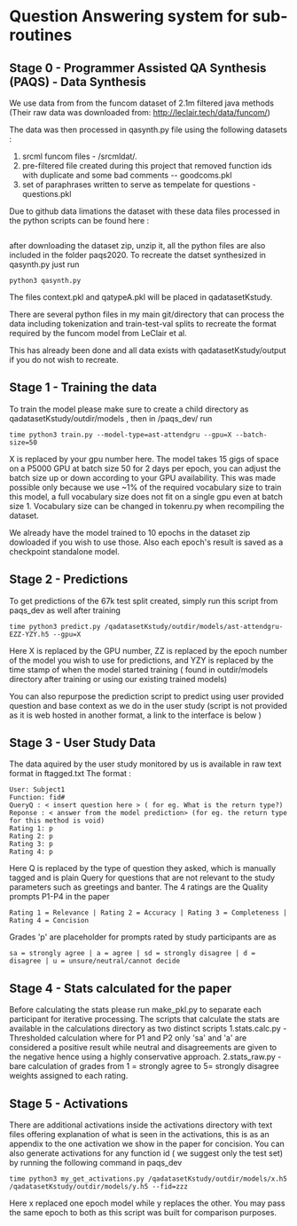 # Question Answering system for sub-routines

## Stage 0 - Programmer Assisted QA Synthesis (PAQS) - Data Synthesis 

We use data from from the funcom dataset of 2.1m filtered java methods
(Their raw data was downloaded from: http://leclair.tech/data/funcom/)

The data was then processed in qasynth.py file using the following datasets :

1. srcml funcom files - /srcmldat/.
2. pre-filtered file created during this project that removed function ids with duplicate and some bad comments -- goodcoms.pkl
3. set of paraphrases written to serve as tempelate for questions - questions.pkl 

Due to github data limations the dataset with these data files processed in the python scripts can be found here :
```

```
after downloading the dataset zip, unzip it, all the python files are also included in the folder paqs2020. To recreate the datset synthesized in qasynth.py just run 

```
python3 qasynth.py
```
The files context.pkl and qatypeA.pkl will be placed in qadatasetKstudy.

There are several python files in my main git/directory that can process the data including tokenization and train-test-val splits to recreate the format required by the funcom model from LeClair et al.

This has already been done and all data exists with qadatasetKstudy/output if you do not wish to recreate.

## Stage 1 - Training the data 
To train the model please make sure to create a child directory as qadatasetKstudy/outdir/models , then in /paqs_dev/ run 
```
time python3 train.py --model-type=ast-attendgru --gpu=X --batch-size=50
```
X is replaced by your gpu number here. The model takes 15 gigs of space on a P5000 GPU at batch size 50 for 2 days per epoch, you can adjust the batch size up or down according to your GPU availability. This was made possible only because we use ~1% of the required vocabulary size to train this model, a full vocabulary size does not fit on a single gpu even at batch size 1. Vocabulary size can be changed in tokenru.py when recompiling the dataset. 

We already have the model trained to 10 epochs in the dataset zip dowloaded if you wish to use those. Also each epoch's result is saved as a checkpoint standalone model.

## Stage 2 - Predictions 
To get predictions of the 67k test split created, simply run this script from paqs_dev as well after training
```
time python3 predict.py /qadatasetKstudy/outdir/models/ast-attendgru-EZZ-YZY.h5 --gpu=X
```
Here X is replaced by the GPU number, ZZ is replaced by the epoch number of the model you wish to use for predictions, and YZY is replaced by the time stamp of when the model started training ( found in outdir/models directory after training or using our existing trained models)

You can also repurpose the prediction script to predict using user provided question and base context as we do in the user study (script is not provided as it is web hosted in another format, a link to the interface is below ) 

## Stage 3 - User Study Data
The data aquired by the user study monitored by us is available in raw text format in ftagged.txt
The format :
```
User: Subject1
Function: fid#
QueryQ : < insert question here > ( for eg. What is the return type?)
Reponse : < answer from the model prediction> (for eg. the return type for this method is void)
Rating 1: p
Rating 2: p
Rating 3: p
Rating 4: p
```
Here Q is replaced by the type of question they asked, which is manually tagged and is plain Query for questions that are not relevant to the study parameters such as greetings and banter. The 4 ratings are the Quality prompts P1-P4 in the paper 
```
Rating 1 = Relevance | Rating 2 = Accuracy | Rating 3 = Completeness | Rating 4 = Concision
```
Grades 'p' are placeholder for prompts rated by study participants are  as 
```
sa = strongly agree | a = agree | sd = strongly disagree | d = disagree | u = unsure/neutral/cannot decide
```
## Stage 4 - Stats calculated for the paper
Before calculating the stats please run make_pkl.py to separate each participant for iterative processing. The scripts that calculate the stats are available in the calculations directory as two distinct scripts 
1.stats.calc.py - Thresholded calculation where for P1 and P2 only 'sa' and 'a' are considered a positive result while neutral and disagreements are given to the negative hence using a highly conservative approach.
2.stats_raw.py - bare calculation of grades from 1 = strongly agree to 5= strongly disagree weights assigned to each rating.

## Stage 5 - Activations
There are additional activations inside the activations directory with text files offering explanation of what is seen in the activations, this is as an appendix to the one activation we show in the paper for concision. You can also generate activations for any function id ( we suggest only the test set)  by running the following command in paqs_dev 
```
time python3 my_get_activations.py /qadatasetKstudy/outdir/models/x.h5 /qadatasetKstudy/outdir/models/y.h5 --fid=zzz
```
Here x replaced one epoch model while y replaces the other. You may pass the same epoch to both as this script was built for comparison purposes. 
